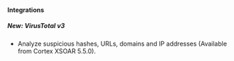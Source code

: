 
#### Integrations
##### New: VirusTotal v3
- Analyze suspicious hashes, URLs, domains and IP addresses (Available from Cortex XSOAR 5.5.0).